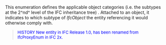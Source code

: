 ﻿This enumeration defines the applicable object categories (i.e. the subtypes at the 2^nd^ level of the IFC inheritance tree) . Attached to an object, it indicates to which subtype of _IfcObject_ the entity referencing it would otherwise comply with.

> <font color="#0000FF" size="-1">HISTORY New entity in IFC
		Release 1.0, has been renamed from IfcProxyEnum in IFC 2x.</font>